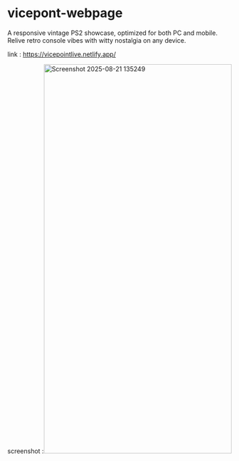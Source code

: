 # vicepont-webpage
A responsive vintage PS2 showcase, optimized for both PC and mobile.
Relive retro console vibes with witty nostalgia on any device.

link : https://vicepointlive.netlify.app/


screenshot :<img width="422" height="874" alt="Screenshot 2025-08-21 135249" src="https://github.com/user-attachments/assets/37cdc8c0-ea47-4124-8f73-476aeca2ff08" />


